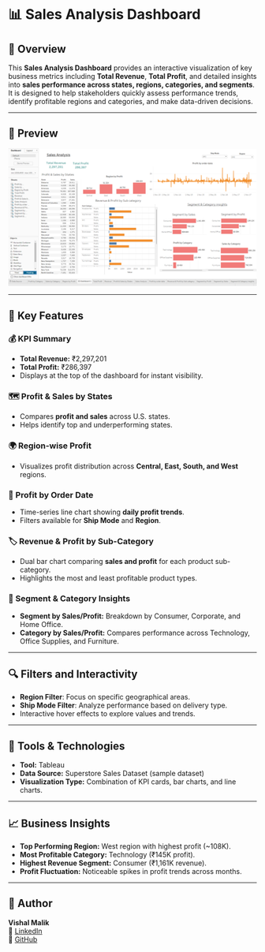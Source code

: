 # 📊 Sales Analysis Dashboard

## 📝 Overview

This **Sales Analysis Dashboard** provides an interactive visualization of key business metrics including **Total Revenue**, **Total Profit**, and detailed insights into **sales performance across states, regions, categories, and segments**.
It is designed to help stakeholders quickly assess performance trends, identify profitable regions and categories, and make data-driven decisions.

---

## 📸 Preview

![Sales Analysis Dashboard](Screenshot%202025-10-24%20155918.png)

---

## 🚀 Key Features

### 💰 KPI Summary

* **Total Revenue:** ₹2,297,201
* **Total Profit:** ₹286,397
* Displays at the top of the dashboard for instant visibility.

### 🗺️ Profit & Sales by States

* Compares **profit and sales** across U.S. states.
* Helps identify top and underperforming states.

### 🌍 Region-wise Profit

* Visualizes profit distribution across **Central, East, South, and West** regions.

### 📅 Profit by Order Date

* Time-series line chart showing **daily profit trends**.
* Filters available for **Ship Mode** and **Region**.

### 🏷️ Revenue & Profit by Sub-Category

* Dual bar chart comparing **sales and profit** for each product sub-category.
* Highlights the most and least profitable product types.

### 👥 Segment & Category Insights

* **Segment by Sales/Profit:** Breakdown by Consumer, Corporate, and Home Office.
* **Category by Sales/Profit:** Compares performance across Technology, Office Supplies, and Furniture.

---

## 🔍 Filters and Interactivity

* **Region Filter**: Focus on specific geographical areas.
* **Ship Mode Filter**: Analyze performance based on delivery type.
* Interactive hover effects to explore values and trends.

---

## 🧰 Tools & Technologies

* **Tool:** Tableau
* **Data Source:** Superstore Sales Dataset (sample dataset)
* **Visualization Type:** Combination of KPI cards, bar charts, and line charts.

---

## 📈 Business Insights

* **Top Performing Region:** West region with highest profit (~108K).
* **Most Profitable Category:** Technology (₹145K profit).
* **Highest Revenue Segment:** Consumer (₹1,161K revenue).
* **Profit Fluctuation:** Noticeable spikes in profit trends across months.

---

## 👤 Author
**Vishal Malik**  
🔗 [LinkedIn](https://www.linkedin.com/in/vishalmalik18/)  
🔗 [GitHub](https://github.com/vishalmalik18)
